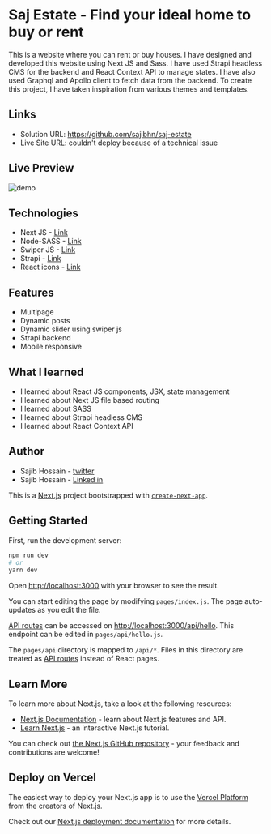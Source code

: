 # Saj Estate - Find your ideal home to buy or rent

This is a website where you can rent or buy houses. I have designed and developed this website using Next JS and Sass. I have used Strapi headless CMS for the backend and React Context API to manage states. I have also used Graphql and Apollo client to fetch data from the backend. To create this project, I have taken inspiration from various themes and templates.

## Links

- Solution URL: https://github.com/sajibhn/saj-estate
- Live Site URL: couldn't deploy because of a technical issue

## Live Preview

![demo](demo/demo.gif)

## Technologies

- Next JS - [Link](https://nextjs.org/)
- Node-SASS - [Link](https://www.npmjs.com/package/node-sass)
- Swiper JS - [Link](https://swiperjs.com/)
- Strapi - [Link](https://strapi.io/)
- React icons - [Link](https://react-icons.github.io/react-icons/)

## Features

- Multipage
- Dynamic posts
- Dynamic slider using swiper js
- Strapi backend
- Mobile responsive

## What I learned

- I learned about React JS components, JSX, state management
- I learned about Next JS file based routing
- I learned about SASS
- I learned about Strapi headless CMS
- I learned about React Context API

## Author

- Sajib Hossain - [twitter](https://twitter.com/sajib_hsn)
- Sajib Hossain - [Linked in](https://www.linkedin.com/in/sajib-hossain-17929b225/)

This is a [Next.js](https://nextjs.org/) project bootstrapped with [`create-next-app`](https://github.com/vercel/next.js/tree/canary/packages/create-next-app).

## Getting Started

First, run the development server:

```bash
npm run dev
# or
yarn dev
```

Open [http://localhost:3000](http://localhost:3000) with your browser to see the result.

You can start editing the page by modifying `pages/index.js`. The page auto-updates as you edit the file.

[API routes](https://nextjs.org/docs/api-routes/introduction) can be accessed on [http://localhost:3000/api/hello](http://localhost:3000/api/hello). This endpoint can be edited in `pages/api/hello.js`.

The `pages/api` directory is mapped to `/api/*`. Files in this directory are treated as [API routes](https://nextjs.org/docs/api-routes/introduction) instead of React pages.

## Learn More

To learn more about Next.js, take a look at the following resources:

- [Next.js Documentation](https://nextjs.org/docs) - learn about Next.js features and API.
- [Learn Next.js](https://nextjs.org/learn) - an interactive Next.js tutorial.

You can check out [the Next.js GitHub repository](https://github.com/vercel/next.js/) - your feedback and contributions are welcome!

## Deploy on Vercel

The easiest way to deploy your Next.js app is to use the [Vercel Platform](https://vercel.com/new?utm_medium=default-template&filter=next.js&utm_source=create-next-app&utm_campaign=create-next-app-readme) from the creators of Next.js.

Check out our [Next.js deployment documentation](https://nextjs.org/docs/deployment) for more details.
